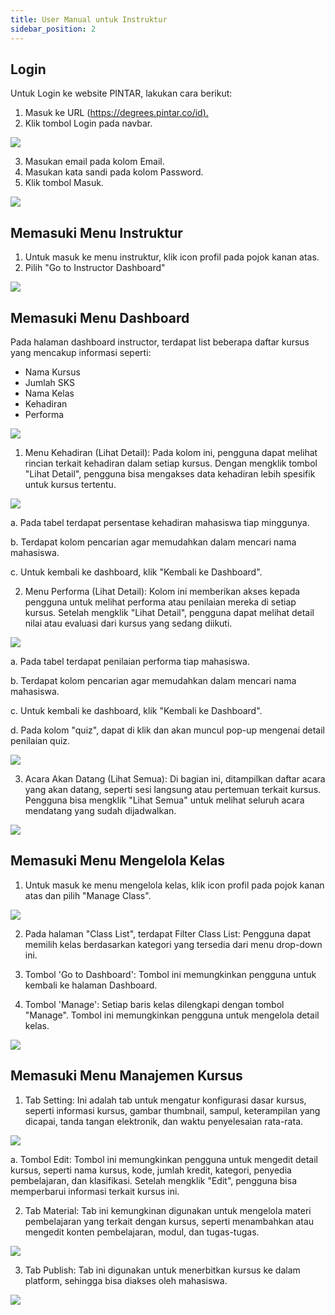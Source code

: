 ```yaml
---
title: User Manual untuk Instruktur
sidebar_position: 2
---
```

## **Login**

Untuk Login ke website PINTAR, lakukan cara berikut:

1. Masuk ke URL ([https://degrees.pintar.co/id).](https://degrees.pintar.co/id)
2. Klik tombol Login pada navbar.

![](/img/login_1.png)

3. Masukan email pada kolom Email.
4. Masukan kata sandi pada kolom Password.
5. Klik tombol Masuk.

![](/img/login_1.2.png)

## **Memasuki Menu Instruktur**

1. Untuk masuk ke menu instruktur, klik icon profil pada pojok kanan atas.
2. Pilih "Go to Instructor Dashboard"

![](/img/instructor-dashboard_id.png)

## **Memasuki Menu Dashboard**

Pada halaman dashboard instructor, terdapat list beberapa daftar kursus yang mencakup informasi seperti:

* Nama Kursus
* Jumlah SKS
* Nama Kelas
* Kehadiran
* Performa

![](/img/dashboard-lecture_id.png)

1. Menu Kehadiran (Lihat Detail): Pada kolom ini, pengguna dapat melihat rincian terkait kehadiran dalam setiap kursus. Dengan mengklik tombol "Lihat Detail", pengguna bisa mengakses data kehadiran lebih spesifik untuk kursus tertentu.

![](/img/degrees-kehadiran_id.png)

a. Pada tabel terdapat persentase kehadiran mahasiswa tiap minggunya.

b. Terdapat kolom pencarian agar memudahkan dalam mencari nama mahasiswa.

c. Untuk kembali ke dashboard, klik "Kembali ke Dashboard".

2. Menu Performa (Lihat Detail): Kolom ini memberikan akses kepada pengguna untuk melihat performa atau penilaian mereka di setiap kursus. Setelah mengklik "Lihat Detail", pengguna dapat melihat detail nilai atau evaluasi dari kursus yang sedang diikuti.

![](/img/degrees-performa_id.png)

a. Pada tabel terdapat penilaian performa tiap mahasiswa.

b. Terdapat kolom pencarian agar memudahkan dalam mencari nama mahasiswa.

c. Untuk kembali ke dashboard, klik "Kembali ke Dashboard".

d. Pada kolom "quiz", dapat di klik dan akan muncul pop-up mengenai detail penilaian quiz.

![](/img/degrees-performa-quiz_id.png)

3. Acara Akan Datang (Lihat Semua): Di bagian ini, ditampilkan daftar acara yang akan datang, seperti sesi langsung atau pertemuan terkait kursus. Pengguna bisa mengklik "Lihat Semua" untuk melihat seluruh acara mendatang yang sudah dijadwalkan.

![](/img/degrees-acara_id.png)

## **Memasuki Menu Mengelola Kelas**

1. Untuk masuk ke menu mengelola kelas, klik icon profil pada pojok kanan atas dan pilih "Manage Class".

![](/img/instructor-dashboard_id2.png)

2. Pada halaman "Class List", terdapat Filter Class List: Pengguna dapat memilih kelas berdasarkan kategori yang tersedia dari menu drop-down ini.

3. Tombol 'Go to Dashboard': Tombol ini memungkinkan pengguna untuk kembali ke halaman Dashboard.

4. Tombol 'Manage': Setiap baris kelas dilengkapi dengan tombol "Manage". Tombol ini memungkinkan pengguna untuk mengelola detail kelas.

![](/img/classlist_id.png)

## **Memasuki Menu Manajemen Kursus**

1. Tab Setting: Ini adalah tab untuk mengatur konfigurasi dasar kursus, seperti informasi kursus, gambar thumbnail, sampul, keterampilan yang dicapai, tanda tangan elektronik, dan waktu penyelesaian rata-rata.

![](/img/course-setting.png)

a. Tombol Edit: Tombol ini memungkinkan pengguna untuk mengedit detail kursus, seperti nama kursus, kode, jumlah kredit, kategori, penyedia pembelajaran, dan klasifikasi. Setelah mengklik "Edit", pengguna bisa memperbarui informasi terkait kursus ini.

2. Tab Material: Tab ini kemungkinan digunakan untuk mengelola materi pembelajaran yang terkait dengan kursus, seperti menambahkan atau mengedit konten pembelajaran, modul, dan tugas-tugas.

![](/img/course-material.png)

3. Tab Publish: Tab ini digunakan untuk menerbitkan kursus ke dalam platform, sehingga bisa diakses oleh mahasiswa. 

![](/img/course-publish.png)
